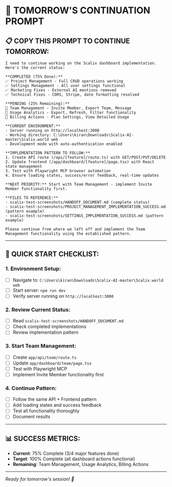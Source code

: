# 🚀 **TOMORROW'S CONTINUATION PROMPT**

## 📋 **COPY THIS PROMPT TO CONTINUE TOMORROW:**

```
I need to continue working on the Scalix dashboard implementation. Here's the current status:

**COMPLETED (75% Done):**
✅ Project Management - Full CRUD operations working
✅ Settings Management - All user settings functional  
✅ Marketing Fixes - External AI mentions removed
✅ Technical Fixes - CORS, Stripe, date formatting resolved

**PENDING (25% Remaining):**
🚧 Team Management - Invite Member, Export Team, Message
🚧 Usage Analytics - Export, Refresh, Filter functionality  
🚧 Billing Actions - Plan Settings, View Detailed Usage

**CURRENT ENVIRONMENT:**
- Server running on http://localhost:3000
- Working directory: C:\Users\kiran\Downloads\Scalix-AI-master\Scalix.world web
- Development mode with auto-authentication enabled

**IMPLEMENTATION PATTERN TO FOLLOW:**
1. Create API route (/api/[feature]/route.ts) with GET/POST/PUT/DELETE
2. Update frontend (/app/dashboard/[feature]/page.tsx) with React state management
3. Test with Playwright MCP browser automation
4. Ensure loading states, success/error feedback, real-time updates

**NEXT PRIORITY:** Start with Team Management - implement Invite Member functionality first.

**FILES TO REFERENCE:**
- scalix-test-screenshots/HANDOFF_DOCUMENT.md (complete status)
- scalix-test-screenshots/PROJECT_MANAGEMENT_IMPLEMENTATION_SUCCESS.md (pattern example)
- scalix-test-screenshots/SETTINGS_IMPLEMENTATION_SUCCESS.md (pattern example)

Please continue from where we left off and implement the Team Management functionality using the established pattern.
```

---

## 🎯 **QUICK START CHECKLIST:**

### **1. Environment Setup:**
- [ ] Navigate to: `C:\Users\kiran\Downloads\Scalix-AI-master\Scalix.world web`
- [ ] Start server: `npm run dev`
- [ ] Verify server running on `http://localhost:3000`

### **2. Review Current Status:**
- [ ] Read `scalix-test-screenshots/HANDOFF_DOCUMENT.md`
- [ ] Check completed implementations
- [ ] Review implementation pattern

### **3. Start Team Management:**
- [ ] Create `app/api/team/route.ts`
- [ ] Update `app/dashboard/team/page.tsx`
- [ ] Test with Playwright MCP
- [ ] Implement Invite Member functionality first

### **4. Continue Pattern:**
- [ ] Follow the same API + Frontend pattern
- [ ] Add loading states and success feedback
- [ ] Test all functionality thoroughly
- [ ] Document results

---

## 📊 **SUCCESS METRICS:**

- **Current**: 75% Complete (3/4 major features done)
- **Target**: 100% Complete (all dashboard actions functional)
- **Remaining**: Team Management, Usage Analytics, Billing Actions

---

*Ready for tomorrow's session! 🚀*
